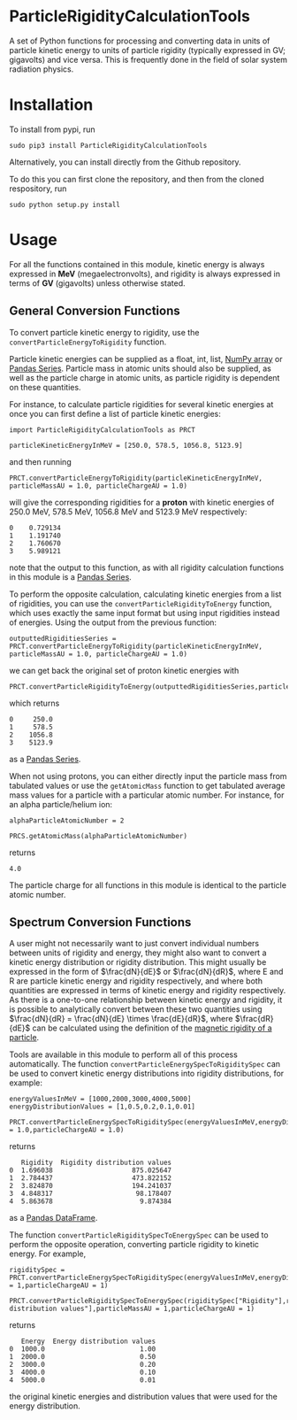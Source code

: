 # ParticleRigidityCalculationTools

A set of Python functions for processing and converting data in units of particle kinetic energy to units of particle rigidity (typically expressed in GV; gigavolts) and vice versa. This is frequently done in the field of solar system radiation physics.

# Installation

To install from pypi, run

```
sudo pip3 install ParticleRigidityCalculationTools
```
Alternatively, you can install directly from the Github repository.

To do this you can first clone the repository, and then from the cloned respository, run

```
sudo python setup.py install
```

# Usage

For all the functions contained in this module, kinetic energy is always expressed in **MeV** (megaelectronvolts), and rigidity is always expressed in terms of **GV** (gigavolts) unless otherwise stated.

## General Conversion Functions

To convert particle kinetic energy to rigidity, use the `convertParticleEnergyToRigidity` function. 

Particle kinetic energies can be supplied as a float, int, list, [NumPy array](https://numpy.org/doc/stable/reference/generated/numpy.array.html) or [Pandas Series](https://pandas.pydata.org/docs/reference/api/pandas.Series.html). Particle mass in atomic units should also be supplied, as well as the particle charge in atomic units, as particle rigidity is dependent on these quantities.

For instance, to calculate particle rigidities for several kinetic energies at once you can first define a list of particle kinetic energies:
```
import ParticleRigidityCalculationTools as PRCT

particleKineticEnergyInMeV = [250.0, 578.5, 1056.8, 5123.9]
```

and then running
```
PRCT.convertParticleEnergyToRigidity(particleKineticEnergyInMeV, particleMassAU = 1.0, particleChargeAU = 1.0)
```

will give the corresponding rigidities for a **proton** with kinetic energies of 250.0 MeV, 578.5 MeV, 1056.8 MeV and 5123.9 MeV respectively:
```
0    0.729134
1    1.191740
2    1.760670
3    5.989121
```
note that the output to this function, as with all rigidity calculation functions in this module is a [Pandas Series](https://pandas.pydata.org/docs/reference/api/pandas.Series.html). 

To perform the opposite calculation, calculating kinetic energies from a list of rigidities, you can use the `convertParticleRigidityToEnergy` function, which uses exactly the same input format but using input rigidities instead of energies. Using the output from the previous function:

```
outputtedRigiditiesSeries = PRCT.convertParticleEnergyToRigidity(particleKineticEnergyInMeV, particleMassAU = 1.0, particleChargeAU = 1.0)
```
we can get back the original set of proton kinetic energies with
```
PRCT.convertParticleRigidityToEnergy(outputtedRigiditiesSeries,particleMassAU=1.0,particleChargeAU=1.0)
```
which returns
```
0     250.0
1     578.5
2    1056.8
3    5123.9
```
as a [Pandas Series](https://pandas.pydata.org/docs/reference/api/pandas.Series.html).

When not using protons, you can either directly input the particle mass from tabulated values or use the `getAtomicMass` function to get tabulated average mass values for a particle with a particular atomic number. For instance, for an alpha particle/helium ion:

```
alphaParticleAtomicNumber = 2

PRCS.getAtomicMass(alphaParticleAtomicNumber)
```

returns
```
4.0
```

The particle charge for all functions in this module is identical to the particle atomic number.

## Spectrum Conversion Functions

A user might not necessarily want to just convert individual numbers between units of rigidity and energy, they might also want to convert a kinetic energy distribution or rigidity distribution. This might usually be expressed in the form of $\frac{dN}{dE}$ or $\frac{dN}{dR}$, where E and R are particle kinetic energy and rigidity respectively, and where both quantities are expressed in terms of kinetic energy and rigidity respectively. As there is a one-to-one relationship between kinetic energy and rigidity, it is possible to analytically convert between these two quantities using $\frac{dN}{dR} = \frac{dN}{dE} \times \frac{dE}{dR}$, where $\frac{dR}{dE}$ can be calculated using the definition of the [magnetic rigidity of a particle](https://www.nmdb.eu/public_outreach/de/07_md/).

Tools are available in this module to perform all of this process automatically. The function `convertParticleEnergySpecToRigiditySpec` can be used to convert kinetic energy distributions into rigidity distributions, for example:

```
energyValuesInMeV = [1000,2000,3000,4000,5000]
energyDistributionValues = [1,0.5,0.2,0.1,0.01]

PRCT.convertParticleEnergySpecToRigiditySpec(energyValuesInMeV,energyDistributionValues,particleMassAU = 1.0,particleChargeAU = 1.0)
```

returns
```
   Rigidity  Rigidity distribution values
0  1.696038                    875.025647
1  2.784437                    473.822152
2  3.824870                    194.241037
3  4.848317                     98.178407
4  5.863678                      9.874384
```
as a [Pandas DataFrame](https://pandas.pydata.org/docs/reference/api/pandas.DataFrame.html).

The function `convertParticleRigiditySpecToEnergySpec` can be used to perform the opposite operation, converting particle rigidity to kinetic energy. For example, 

```
rigiditySpec = PRCT.convertParticleEnergySpecToRigiditySpec(energyValuesInMeV,energyDistributionValues,particleMassAU = 1,particleChargeAU = 1)

PRCT.convertParticleRigiditySpecToEnergySpec(rigiditySpec["Rigidity"],rigiditySpec["Rigidity distribution values"],particleMassAU = 1,particleChargeAU = 1)
```

returns
```
   Energy  Energy distribution values
0  1000.0                        1.00
1  2000.0                        0.50
2  3000.0                        0.20
3  4000.0                        0.10
4  5000.0                        0.01
```
the original kinetic energies and distribution values that were used for the energy distribution.

